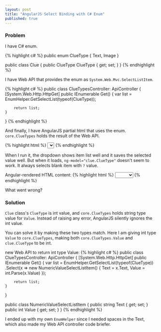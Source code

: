 ```yaml
---
layout: post
title: "AngularJS Select Binding with C# Enum"
published: true
---
```


### Problem

I have C# enum.

{% highlight c# %}
public enum ClueType
{
    Text,
    Image
}
    
public class Clue
{
    public ClueType ClueType { get; set; }
}
{% endhighlight %}

I have Web API that provides the enum as `System.Web.Mvc.SelectListItem`.

{% highlight c# %}
public class ClueTypesController: ApiController
{
    [System.Web.Http.HttpGet]
    public IEnumerable<SelectListItem> Get()
    {
        var list = EnumHelper.GetSelectList(typeof(ClueType));

        return list;
    }
}
{% endhighlight %}

And finally, I have AngularJS partial html that uses the enum. `core.ClueTypes` holds the result of the Web API.

{% highlight html %}
<select ng-model="clue.ClueType"
    ng-options="c.Value as c.Text for c in core.ClueTypes">
</select>
{% endhighlight %}

When I run it, the dropdown shows item list well and it saves the selected value well. But when it loads, `ng-model="clue.ClueType"` doesn't seem to work. It always selects blank item with `?` value.

Angular-rendered HTML content:
{% highlight html %}
<select ng-model="gate.Clue.ClueType" 
        ng-options="c.Value as c.Text for c in core.ClueTypes" 
        class="ng-pristine ng-valid">
    <option value="?" selected="selected"></option>
    <option value="0">Text</option>
    <option value="1">Image</option>
</select>
{% endhighlight %}

What went wrong?

### Solution

`Clue` class's `ClueType` is int value, and `core.ClueTypes` holds string type value for `Value`. Instead of raising any error, AngularJS silently ignores the int value.

You can solve it by making these two types match. Here I am giving int type `Value` to `core.ClueTypes`, making both `core.ClueTypes.Value` and `clue.ClueType` to be int.

new Web API to return int type Value:
{% highlight c# %}
public class ClueTypesController: ApiController
{
    [System.Web.Http.HttpGet]
    public IEnumerable<NumericValueSelectListItem> Get()
    {
        var list = EnumHelper.GetSelectList(typeof(ClueType))
            .Select(x => new NumericValueSelectListItem()
                {
                    Text = x.Text,
                    Value = int.Parse(x.Value)
                });

        return list;
    }
}

public class NumericValueSelectListItem
{
    public string Text { get; set; }
    public int Value { get; set; }
}
{% endhighlight %}

I ended up with my own `EnumHelper` since I needed spaces in the Text, which also made my Web API controller code briefer.